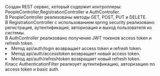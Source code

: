 <div> Создан REST сервис, который содержит контроллеры: PeopleController,RegistrationController и AuthController.</div>
<div>В PeopleController реализованы методы GET, POST, PUT и DELETE.</div>
<div>В RegistrationController с использованием spring security реализовано: регистрация, аутентификация, авторизация и выход пользователя из системы.</div>
<div>
<div>В AuthController реализовано получение JWT токенов access token и refresh token.</div>
    <li> Метод api/auth/login возвращает access token и refresh token.</li>
    <li> Метод api/auth/accesstoken возвращает новый access token.</li>
    <li> Метод api/auth/refreshtoken возвращает новый refresh token.</li>
</div>
<div>Класс AuthenticationFilter реализует аутентификацию, авторизацию по access token и basic auth.</div>